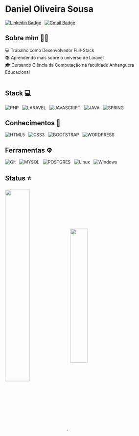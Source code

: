 # Daniel Oliveira Sousa

[![Linkedin Badge](https://img.shields.io/badge/Linkedin-87CEEB?style=for-the-badge&logo=linkedin&logoColor=blue)](https://www.linkedin.com/in/daniel-oliveira-sousa-680015228/) &nbsp;
[![Gmail Badge](https://img.shields.io/badge/Gmail-D14836?style=for-the-badge&logo=gmail&logoColor=white)](mailto:danieloliveirasousaa@gmail.com) &nbsp;
<br>
## Sobre mim 🙍‍♂️

💻 Trabalho como Desenvolvedor Full-Stack<br>
📚 Aprendendo mais sobre o universo de Laravel<br>
🎓 Cursando Ciência da Computação na faculdade Anhanguera Educacional<br>
<br>
## Stack 💻

![PHP](https://img.shields.io/badge/PHP-777BB4?style=for-the-badge&logo=php&logoColor=white) &nbsp;
![LARAVEL](https://img.shields.io/badge/Laravel-FF2D20?style=for-the-badge&logo=laravel&logoColor=white) &nbsp;
![JAVASCRIPT](https://img.shields.io/badge/JavaScript-F7DF1E?style=for-the-badge&logo=javascript&logoColor=black) &nbsp;
![JAVA](https://img.shields.io/badge/Java-ED8B00?style=for-the-badge&logo=java&logoColor=white) &nbsp;
![SPRING](https://img.shields.io/badge/Spring-6DB33F?style=for-the-badge&logo=spring&logoColor=white) &nbsp;
<br>

## Conhecimentos 📖
![HTML5](https://img.shields.io/badge/HTML5-E34F26?style=for-the-badge&logo=html5&logoColor=white) &nbsp;
![CSS3](https://img.shields.io/badge/CSS3-1572B6?style=for-the-badge&logo=css3&logoColor=white) &nbsp;
![BOOTSTRAP](https://img.shields.io/badge/Bootstrap-563D7C?style=for-the-badge&logo=bootstrap&logoColor=white) &nbsp;
![WORDPRESS](https://img.shields.io/badge/Wordpress-21759B?style=for-the-badge&logo=wordpress&logoColor=white) &nbsp;
<br>

## Ferramentas ⚙️
![Git](https://img.shields.io/badge/GIT-E44C30?style=for-the-badge&logo=git&logoColor=white) &nbsp;
![MYSQL](https://img.shields.io/badge/MySQL-4F4F4F?style=for-the-badge&logo=mysql&logoColor=white) &nbsp;
![POSTGRES](https://img.shields.io/badge/PostgreSQL-316192?style=for-the-badge&logo=postgresql&logoColor=white) &nbsp;
![Linux](https://img.shields.io/badge/-Linux-16C60C?style=for-the-badge&logo=linux&logoColor=white) &nbsp;
![Windows](https://img.shields.io/badge/-Windows-00ADEF?style=for-the-badge&logo=windows&logoColor=white) &nbsp;
<br>

## Status ⭐
<a href="https://github.com/anuraghazra/github-readme-stats">
  <img align="center" width='40%' src="https://github-readme-stats.vercel.app/api?username=BrDanielSousa&show_icons=true&theme=onedark" />
</a> &nbsp; 
<a href="https://github.com/anuraghazra/github-readme-stats">
  <img align="center" width='33.5%'  src="https://github-readme-stats.vercel.app/api/top-langs/?username=BrDanielSousa&layout=compact&theme=onedark"/>  
</a>



